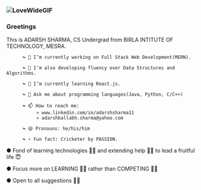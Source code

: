 ### ![LoveWideGIF](https://user-images.githubusercontent.com/69284082/155893933-2b95fbbf-c638-44f8-bdb6-15c88724bd5a.gif)


### Greetings 


This is ADARSH SHARMA, CS Undergrad from BIRLA INTITUTE OF TECHNOLOGY, MESRA.


          ↬ 🔭 I’m currently working on Full Stack Web Development(MERN).

          ↬ 🔧 I’m also developing fluency over Data Structures and Algorithms.

          ↬ 🌱 I’m currently learning React.js.

          ↬ 💬 Ask me about programming languages(Java, Python, C/C++)

          ↬ 📫 How to reach me: 
               » www.linkedin.com/in/adarshsharma11
               » adarshballabh.sharma@yahoo.com 

          ↬ 😄 Pronouns: he/his/him

          ↬ ⚡ Fun fact: Cricketer by PASSION.

● Fond of learning technologies 👨‍🏫 and extending help 🤝🏿 to lead a fruitful life 😇

● Focus more on LEARNING ✍🏿 rather than COMPETING 💪🏿

● Open to all suggestions ✌🏿
